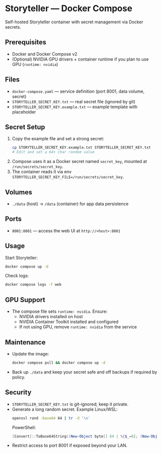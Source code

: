 # Storyteller — Docker Compose

Self-hosted Storyteller container with secret management via Docker secrets.

## Prerequisites
- Docker and Docker Compose v2
- (Optional) NVIDIA GPU drivers + container runtime if you plan to use GPU (`runtime: nvidia`)

## Files
- `docker-compose.yaml` — service definition (port 8001, data volume, secret)
- `STORYTELLER_SECRET_KEY.txt` — real secret file (ignored by git)
- `STORYTELLER_SECRET_KEY.example.txt` — example template with placeholder

## Secret Setup
1. Copy the example file and set a strong secret:
   ```bash
   cp STORYTELLER_SECRET_KEY.example.txt STORYTELLER_SECRET_KEY.txt
   # Edit and set a 64+ char random value
   ```
2. Compose uses it as a Docker secret named `secret_key`, mounted at `/run/secrets/secret_key`.
3. The container reads it via env `STORYTELLER_SECRET_KEY_FILE=/run/secrets/secret_key`.

## Volumes
- `./data` (host) -> `/data` (container) for app data persistence

## Ports
- `8001:8001` — access the web UI at `http://<host>:8001`

## Usage
Start Storyteller:
```bash
docker compose up -d
```
Check logs:
```bash
docker compose logs -f web
```

## GPU Support
- The compose file sets `runtime: nvidia`. Ensure:
  - NVIDIA drivers installed on host
  - NVIDIA Container Toolkit installed and configured
  - If not using GPU, remove `runtime: nvidia` from the service

## Maintenance
- Update the image:
  ```bash
  docker compose pull && docker compose up -d
  ```
- Back up `./data` and keep your secret safe and off backups if required by policy.

## Security
- `STORYTELLER_SECRET_KEY.txt` is git-ignored; keep it private.
- Generate a long random secret. Example Linux/WSL:
  ```bash
  openssl rand -base64 64 | tr -d '\n'
  ```
  PowerShell:
  ```powershell
  [Convert]::ToBase64String((New-Object byte[] 64 | %{$_=0}; (New-Object System.Security.Cryptography.RNGCryptoServiceProvider).GetBytes($_); $_))
  ```
- Restrict access to port 8001 if exposed beyond your LAN.